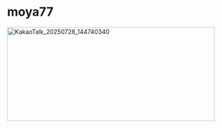 # moya77
<img width="486" height="219" alt="KakaoTalk_20250728_144740340" src="https://github.com/user-attachments/assets/00139883-959a-493b-8e90-18b9fbdeb51b" />
